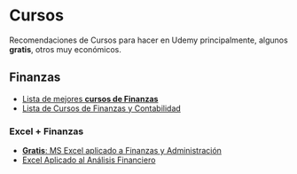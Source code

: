 # Cursos

Recomendaciones de Cursos para hacer en Udemy principalmente, algunos **gratis**, otros muy económicos.

## Finanzas

- [Lista de mejores **cursos de Finanzas**](https://click.linksynergy.com/deeplink?id=oE*30cZRy1k&mid=39197&murl=https%3A%2F%2Fwww.udemy.com%2Fcourses%2Fsearch%2F%3Fq%3Dfinanzas%26sort%3Dhighest-rated)
- [Lista de Cursos de Finanzas y Contabilidad](https://click.linksynergy.com/deeplink?id=oE*30cZRy1k&mid=39197&murl=https%3A%2F%2Fwww.udemy.com%2Fcourses%2Ffinance-and-accounting%2F%3Flang%3Des%26ratings%3D4.5%26sort%3Dpopularity)

### Excel + Finanzas
- [**Gratis**: MS Excel aplicado a Finanzas y Administración](https://click.linksynergy.com/deeplink?id=oE*30cZRy1k&mid=39197&murl=https%3A%2F%2Fwww.udemy.com%2Fcourse%2Fms-excel-aplicado-a-finanzas-y-administracion%2F)
- [Excel Aplicado al Análisis Financiero](https://click.linksynergy.com/deeplink?id=oE*30cZRy1k&mid=39197&murl=https%3A%2F%2Fwww.udemy.com%2Fcourse%2Fexcel-aplicado-al-analisis-financiero%2F)

